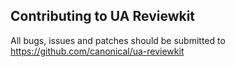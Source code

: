 ## Contributing to UA Reviewkit

All bugs, issues and patches should be submitted to https://github.com/canonical/ua-reviewkit

